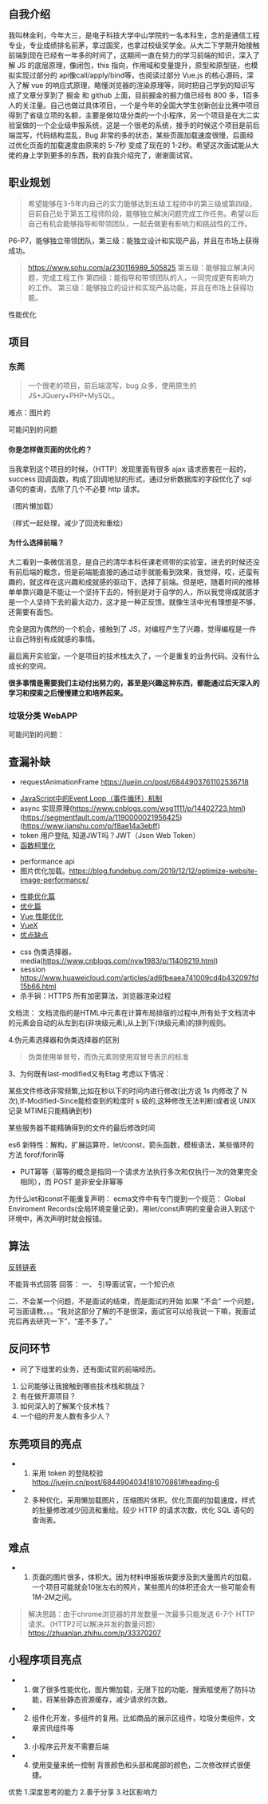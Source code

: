 ## 自我介绍
我叫林金利，今年大三，是电子科技大学中山学院的一名本科生，念的是通信工程专业，专业成绩排名前茅，拿过国奖，也拿过校级奖学金。从大二下学期开始接触前端到现在已经有一年多的时间了，这期间一直在努力的学习前端的知识，深入了解 JS 的底层原理，像闭包，this 指向，作用域和变量提升，原型和原型链，也模拟实现过部分的 api像call/apply/bind等，也阅读过部分 Vue.js 的核心源码，深入了解 vue 的响应式原理，略懂浏览器的渲染原理等，同时把自己学到的知识写成了文章分享到了 掘金 和 github 上面，目前掘金的掘力值已经有 800 多，1百多人的关注量。自己也做过具体项目，一个是今年的全国大学生创新创业比赛中项目得到了省级立项的名额，主要是做垃圾分类的一个小程序，另一个项目是在大二实验室做的一个企业级申报系统，这是一个很老的系统，接手的时候这个项目是前后端混写，代码结构混乱，Bug 非常的多的状态，某些页面加载速度很慢，后面经过优化页面的加载速度由原来的 5-7秒 变成了现在的 1-2秒。希望这次面试能从大佬的身上学到更多的东西，我的自我介绍完了，谢谢面试官。


## 职业规划
> 希望能够在3-5年内自己的实力能够达到五级工程师中的第三级或第四级，目前自己处于第五工程师阶段，能够独立解决问题完成工作任务。希望以后自己有机会能够指导和带领团队，一起去做更有影响力和挑战性的工作。

P6-P7，能够独立带领团队，第三级：能独立设计和实现产品，并且在市场上获得成功。
> https://www.sohu.com/a/230116989_505825
第五级：能够独立解决问题，完成工程工作
第四级：能指导和带领团队的人，一同完成更有影响力的工作。
第三级：能够独立的设计和实现产品功能，并且在市场上获得功能。


性能优化


## 项目
### 东莞
> 一个很老的项目，前后端混写，bug 众多，使用原生的 JS+JQuery+PHP+MySQL。

难点：图片的



可能问到的问题
#### 你是怎样做页面的优化的？
当我拿到这个项目的时候，（HTTP）发现里面有很多 ajax 请求嵌套在一起的，success 回调函数，构成了回调地狱的形式，通过分析数据库的字段优化了 sql 语句的查询，去除了几个不必要 http 请求。


（图片懒加载）


（样式一起处理，减少了回流和重绘）


#### 为什么选择前端？
大二看到一条微信消息，是自己的清华本科任课老师带的实验室，进去的时候还没有前后端的概念，但是前端能直接的通过动手就能看到效果，我觉得，哎，还蛮有趣的，就这样在这兴趣和成就感的驱动下，选择了前端。但是吧，随着时间的推移单单靠兴趣是不能让一个坚持下去的，特别是对于自学的人，所以我觉得成就感才是一个人坚持下去的最大动力，这才是一种正反馈。就像生活中光有理想是不够，还需要有面包。

完全是因为偶然的一个机会，接触到了 JS，对编程产生了兴趣，觉得编程是一件让自己特别有成就感的事情。

最后离开实验室，一个是项目的技术栈太久了，一个是重复的业务代码。没有什么成长的空间。


**很多事情是需要我们主动付出努力的，甚至是兴趣这种东西，都能通过后天深入的学习和探索之后慢慢建立和培养起来。**


### 垃圾分类 WebAPP
可能问到的问题：

## 查漏补缺
<!-- * html -->
<!-- * css(布局双飞翼/圣杯布局) transform -->
<!-- * 知识点先过一遍。 -->
<!-- * symbol，bigint 有什么用 -->
<!-- * DNS/CDN  https://juejin.cn/post/6844903590662766599 -->
* requestAnimationFrame https://juejin.cn/post/6844903761102536718
<!-- * HTTPS 加密算法[https://www.cnblogs.com/xyzyj/p/7338495.html#_label3] -->
<!-- * 垃圾回收原理-->
* [JavaScript中的Event Loop（事件循环）机制](https://zhuanlan.zhihu.com/p/33058983)
* async 实现原理(https://www.cnblogs.com/wsg1111/p/14402723.html) (https://segmentfault.com/a/1190000021956425) (https://www.jianshu.com/p/f8ae14a3ebff)
* token 用户登陆,  知道JWT吗？JWT（Json  Web Token）
* [函数柯里化](https://juejin.cn/post/6864378349512065038#heading-27)
<!-- * [模块](https://juejin.cn/post/6938581764432461854) -->
* performance api
* 图片优化加载。https://blog.fundebug.com/2019/12/12/optimize-website-image-performance/
<!-- * [浏览器优化手段](https://juejin.cn/post/6844903758934048781#heading-1) -->
* [性能优化篇](https://juejin.cn/post/6892994632968306702#heading-33)
* [优化篇](https://juejin.cn/post/6911472693405548557#heading-6)
* [Vue 性能优化](https://juejin.cn/post/6922641008106668045)
* [VueX](https://www.cnblogs.com/LittleStar-/p/9982606.html)
* [优点缺点](https://zhuanlan.zhihu.com/p/139952856)
<!-- * http2.0是怎么实现多路复用的？ -->
<!-- * [排序算法](https://juejin.cn/post/6844903902484103182) -->
* css 伪类选择器，media(https://www.cnblogs.com/nyw1983/p/11409219.html)
* session https://www.huaweicloud.com/articles/ad6fbeaea741009cd4b432097fd15b66.html
* 杀手锏：HTTPS 所有加密算法，浏览器渲染过程


文档流：
文档流指的是HTML中元素在计算布局排版的过程中,所有处于文档流中的元素会自动的从左到右(非块级元素),从上到下(块级元素)的排列规则。

4.伪元素选择器和伪类选择器的区别
> 伪类使用单冒号，而伪元素则使用双冒号表示的标准

3、为何既有last-modified又有Etag
考虑以下情况：

某些文件修改非常频繁,比如在秒以下的时间内进行修改(比方说 1s 内修改了 N 次),If-Modified-Since能检查到的粒度时 s 级的,这种修改无法判断(或者说 UNIX 记录 MTIME只能精确到秒)

某些服务器不能精确得到的文件的最后修改时间


es6 新特性：解构，扩展运算符，let/const，箭头函数，模板语法，某些循环的方法 forof/forin等

* PUT幂等（幂等的概念是指同一个请求方法执行多次和仅执行一次的效果完全相同），而 POST 是非安全非幂等

为什么let和const不能重复声明：
ecma文件中有专门提到一个规范：
Global Enviroment Records(全局环境变量记录)，用let/const声明的变量会进入到这个环境中，再次声明时就会报错。

## 算法
[反转链表](https://www.nowcoder.com/practice/75e878df47f24fdc9dc3e400ec6058ca?tpId=117)


不能背书式回答
回答：
一、
引导面试官，一个知识点

二、不会某一个问题，不是面试的结束，而是面试的开始
如果 "不会" 一个问题，可当面请教。。。“我对这部分了解的不是很深，面试官可以给我说一下嘛，我面试完后再去研究一下”，“差不多了。”



## 反问环节
* 问了下组里的业务，还有面试官的前端经历。
1. 公司能够让我接触到哪些技术栈和挑战？
2. 有在做开源项目？
3. 如何深入的了解某个技术栈？
4. 一个组的开发人数有多少人？


## 东莞项目的亮点
* 1. 采用 token 的登陆校验 https://juejin.cn/post/6844904034181070861#heading-6
* 2. 多种优化，采用懒加载图片，压缩图片体积。优化页面的加载速度，样式的批量修改减少回流和重绘。较少 HTTP 的请求次数，优化 SQL 语句的查询表。

## 难点
* 1. 页面的图片很多，体积大。因为材料申报板块要涉及到大量图片的加载，一个项目可能就会10张左右的照片，某些图片的体积还会大一些可能会有 1M-2M之间。
> 解决思路：由于chrome浏览器的并发数量一次最多只能发送 6-7个 HTTP请求。（HTTP2可以解决并发的数量问题）https://zhuanlan.zhihu.com/p/33370207




## 小程序项目亮点
* 1. 做了很多性能优化，图片懒加载，无限下拉的功能，搜索框使用了防抖功能，将某些静态资源缓存，减少请求的次数。
* 2. 组件化开发，多组件的复用。比如商品的展示区组件，垃圾分类组件，文章资讯组件等
* 3. 小程序云开发不需要后端
* 4. 使用变量来统一控制 背景颜色和头部和尾部的颜色，二次修改样式很便捷。


优势
1.深度思考的能力 2.善于分享 3.社区影响力